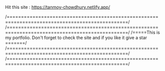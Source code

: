 Hit this site : https://tanmoy-chowdhury.netlify.app/

/================================================================================================/
/================================================================================================/
/=====This is my portfolio. Don't forget to check the site and if you like it give a star =======/
/================================================================================================/
/================================================================================================/
